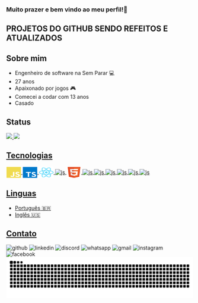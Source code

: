 ### Muito prazer e bem vindo ao meu perfil!👋

## PROJETOS DO GITHUB SENDO REFEITOS E ATUALIZADOS

## Sobre mim
* Engenheiro de software na Sem Parar 💻
* 27 anos
* Apaixonado por jogos 🎮
* Comecei a codar com 13 anos
* Casado

## Status
<div>
  <a href="https://github.com/Brian-Mello"/>
  <img height="180em" src="https://github-readme-stats.vercel.app/api?username=brian-mello&show_icons=true&include_all_commits=true&count_private=true&theme=dark" />
  <img height="180em" src="https://github-readme-stats.vercel.app/api/top-langs/?username=brian-mello&layout=donut&count_private=true&langs_count=16&theme=dark" />
</div>

## Tecnologias    
<div style="display: inline_block">
  <img align="center" alt="js" height="30" width="40" src="https://raw.githubusercontent.com/devicons/devicon/master/icons/javascript/javascript-plain.svg"/>
  <img align="center" alt="js" height="30" width="40" src="https://raw.githubusercontent.com/devicons/devicon/master/icons/typescript/typescript-plain.svg"/>
  <img align="center" alt="js" height="30" width="40" src="https://raw.githubusercontent.com/devicons/devicon/master/icons/react/react-original.svg"/>
  <img align="center" alt="js" height="30" width="40" src="https://cdn.jsdelivr.net/gh/devicons/devicon@latest/icons/nextjs/nextjs-original.svg" />
  <img align="center" alt="js" height="30" width="40" src="https://raw.githubusercontent.com/devicons/devicon/master/icons/html5/html5-original.svg"/>
  <img align="center" alt="js" height="30" width="40" src="https://cdn.jsdelivr.net/gh/devicons/devicon@latest/icons/sass/sass-original.svg" />
  <img align="center" alt="js" height="30" width="40" src="https://cdn.jsdelivr.net/gh/devicons/devicon@latest/icons/graphql/graphql-plain.svg" />
  <img align="center" alt="js" height="30" width="40" src="https://cdn.jsdelivr.net/gh/devicons/devicon@latest/icons/nodejs/nodejs-original-wordmark.svg" />
  <img align="center" alt="js" height="30" width="40" src="https://cdn.jsdelivr.net/gh/devicons/devicon@latest/icons/github/github-original.svg" />
  <img align="center" alt="js" height="30" width="40" src="https://cdn.jsdelivr.net/gh/devicons/devicon@latest/icons/salesforce/salesforce-original.svg" />
  <img align="center" alt="js" height="30" width="40" src="https://cdn.jsdelivr.net/gh/devicons/devicon@latest/icons/amazonwebservices/amazonwebservices-plain-wordmark.svg" />
</div>

## Linguas
* Português 🇧🇷
* Inglês 🇺🇸

## Contato
<div>
  <a href="https://github.com/Brian-Mello" target="_blank" style="text-decoration: none;">
    <img src="https://img.shields.io/badge/GitHub-100000?style=for-the-badge&logo=github&logoColor=white" alt="github" />
  </a>
  <a href="https://www.linkedin.com/in/brian-de-paula-mello/" target="_blank" style="text-decoration: none;">
    <img src="https://img.shields.io/badge/LinkedIn-0077B5?style=for-the-badge&logo=linkedin&logoColor=white" alt="linkedin" />
  </a>
  <a href="https://www.facebook.com/brian.mello.37266" target="_blank" style="text-decoration: none;">
    <img src="https://img.shields.io/badge/Discord-7289DA?style=for-the-badge&logo=discord&logoColor=white" alt="discord" />
  </a>
  <a href="https://wa.me/21982681935?text=Gostaria%20de%20falar%20com%20você!" target="_blank" style="text-decoration: none;">
    <img src="https://img.shields.io/badge/WhatsApp-25D366?style=for-the-badge&logo=whatsapp&logoColor=white" alt="whatsapp" />
  </a>
  <a href="mailto:brianmmello@gmail.com" target="_blank" style="text-decoration: none;">
    <img src="https://img.shields.io/badge/Gmail-D14836?style=for-the-badge&logo=gmail&logoColor=white" alt="gmail" />
  </a>
  <a href="https://www.instagram.com/brian_mello_" target="_blank" style="text-decoration: none;">
    <img src="https://img.shields.io/badge/Instagram-E4405F?style=for-the-badge&logo=instagram&logoColor=white" alt="instagram" />
  </a>
  <a href="https://www.facebook.com/brian.mello.37266" target="_blank" style="text-decoration: none;">
    <img src="https://img.shields.io/badge/Facebook-1877F2?style=for-the-badge&logo=facebook&logoColor=white" alt="facebook" />
  </a>
</div>

<picture>
  <source media="(prefers-color-scheme: dark)" srcset="https://raw.githubusercontent.com/brian-mello/brian-mello/output/github-contribution-grid-snake-dark.svg">
  <source media="(prefers-color-scheme: light)" srcset="https://raw.githubusercontent.com/brian-mello/brian-mello/output/github-contribution-grid-snake.svg">
  <img alt="github contribution grid snake animation" src="https://raw.githubusercontent.com/brian-mello/brian-mello/output/github-contribution-grid-snake.svg">
</picture>
